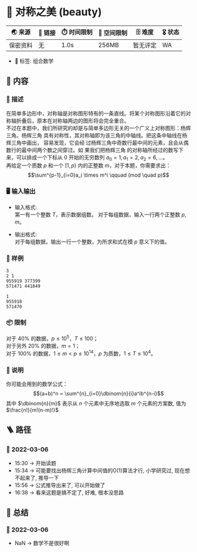 # 📛 对称之美 (beauty)
| 🌏 来源  | 🔗 链接 | ⏱️ 时间限制 | 💾 空间限制 | 🗄️ 难度 | 🎖️ 状态 |
|--------|--------|-------------|-------------|--------|----------|
| 保密资料 | 无      | 1.0s        | 256MB       | 暂无评定 | WA       |
* 🔖 标签: 组合数学

## 📘 内容
### 🧾 描述
在简单多边形中，对称轴是对称图形特有的一条直线。将某个对称图形沿着它的对称轴折叠后，原本在对称轴两边的图形将会完全重合。  
不过在本题中，我们所研究的却是与简单多边形无关的一个广义上对称图形：杨辉三角。杨辉三角 具有对称性，其对称轴即为该三角的中轴线。把这条中轴线在杨辉三角中画出， 容易发现，它会经 过杨辉三角中奇数行最中间的元素，且会从偶数行的最中间两个数之间穿过。如 果我们把杨辉三角 的对称轴所经过的数写下来，可以排成一个下标从 $0$ 开始的无穷数列 $a_0=1, a_1=2, a_2=6,...$。  
再给定一个质数 $p$ 和一个 $[1,p)$ 内的正整数 $m$，对于本题，你需要求出：
$$\sum^{p-1}_{i=0}a_i \times m^i \qquad (mod \quad p)$$

### 🖥️ 输入输出
* 输入格式:  
第一有一个整数 $T$，表示数据组数。
对于每组数据，输入一行两个正整数 $p, m$。

* 输出格式:  
对于每组数据，输出一行一个整数，为所求和式在模 $p$ 意义下的值。

### 🏴 样例
```input1
3
2 1
955919 377399
571471 441849
```
```output1
1
955918
571470
```

### 📦 限制
对于 40% 的数据，$p \le 10^5$，$T \le 100$；  
对于另外 20% 的数据，$m = 1$；  
对于 100% 的数据，$1 \le m < p \le 10^{14}$，$p$ 为质数，$1 \le T \le 10^4$。  

### 📝 说明
你可能会用到的数学公式：
$$(a+b)^n = \sum^{n}_{i=0}\dbinom{n}{i}a^ib^{n-i}$$
其中 $\dbinom{n}{m}$ 表示从 $n$ 个元素中无序地选取 $m$ 个元素的方案数, 值为 $\frac{n!}{m!(n-m)!}$

## 🪜 路径
### 📆 2022-03-06
* 15:30 -> 开始读题
* 15:34 -> 可能要找出杨辉三角计算中间值的O(1)算法才行, 小学研究过, 现在想不起来了, 推导一下
* 15:56 -> 公式推导出来了, 可以开始做了
* 16:38 -> 看来这题是搞不定了, 好难, 根本没思路

## 📰 总结
### 📆 2022-03-06
* NaN -> 数学不是很好啊
